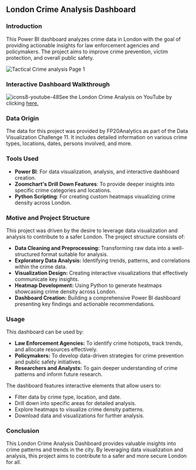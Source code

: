## London Crime Analysis Dashboard

### Introduction

This Power BI dashboard analyzes crime data in London with the goal of providing actionable insights for law enforcement agencies and policymakers. The project aims to improve crime prevention, victim protection, and overall public safety.

![Tactical Crime analysis Page 1](https://github.com/Subham2510/DS-Analytics-Project-Portfolio/assets/91491744/9ecf52f2-30e9-4388-a418-665dc8f4e1a8)

### Interactive Dashboard Walkthrough
![icons8-youtube-48](https://github.com/Subham2510/DS-Analytics-Project-Portfolio/assets/91491744/52301dbd-9766-4b97-90b9-f0a5e182b362)See the London Crime Analysis on YouTube by clicking [here.](https://youtu.be/DHgMj7978kI)

### Data Origin

The data for this project was provided by FP20Analytics as part of the Data Visualization Challenge 11. It includes detailed information on various crime types, locations, dates, persons involved, and more.

### Tools Used

* **Power BI**: For data visualization, analysis, and interactive dashboard creation.
* **Zoomchart's Drill Down Features**: To provide deeper insights into specific crime categories and locations.
* **Python Scripting**: For creating custom heatmaps visualizing crime density across London.

### Motive and Project Structure

This project was driven by the desire to leverage data visualization and analysis to contribute to a safer London. The project structure consists of:

* **Data Cleaning and Preprocessing:** Transforming raw data into a well-structured format suitable for analysis.
* **Exploratory Data Analysis:** Identifying trends, patterns, and correlations within the crime data.
* **Visualization Design:** Creating interactive visualizations that effectively communicate key insights.
* **Heatmap Development:** Using Python to generate heatmaps showcasing crime density across London.
* **Dashboard Creation:** Building a comprehensive Power BI dashboard presenting key findings and actionable recommendations.

### Usage

This dashboard can be used by:

* **Law Enforcement Agencies:** To identify crime hotspots, track trends, and allocate resources effectively.
* **Policymakers:** To develop data-driven strategies for crime prevention and public safety initiatives.
* **Researchers and Analysts:** To gain deeper understanding of crime patterns and inform future research.

The dashboard features interactive elements that allow users to:

* Filter data by crime type, location, and date.
* Drill down into specific areas for detailed analysis.
* Explore heatmaps to visualize crime density patterns.
* Download data and visualizations for further analysis.

### Conclusion

This London Crime Analysis Dashboard provides valuable insights into crime patterns and trends in the city. By leveraging data visualization and analysis, this project aims to contribute to a safer and more secure London for all.

